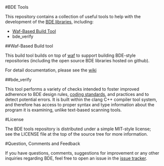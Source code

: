 #BDE Tools

This repository contains a collection of useful tools to help with the
development of the [BDE libraries](https://github.com/bloomberg/bde),
including:

* [Waf-Based Build Tool](http://github.com/bloomberg/bde-tools/wiki/Waf-Build)
* bde_verify

##Waf-Based Build tool

This build tool builds on top of [waf](https://code.google.com/p/waf/) to
support building BDE-style repositories (including the open source BDE
libraries hosted on github).

For detail documentation, please see the
[wiki](http://github.com/bloomberg/bde-tools/wiki/Waf-Build)

##bde_verify

This tool performs a variety of checks intended to foster improved adherence to
BDE design rules,
[coding standards](https://github.com/bloomberg/bde/wiki/bdestds.pdf), and
practices and to detect potential errors. It is built within the clang C++
compiler tool system, and therefore has access to proper syntax and type
information about the program it is examining, unlike text-based scanning
tools.

#License

The BDE tools repository is distributed under a simple MIT-style license; see the
LICENSE file at the top of the source tree for more information.

#Question, Comments and Feedback

If you have questions, comments, suggestions for improvement or any other
inquiries regarding BDE, feel free to open an issue in the
[issue tracker](https://github.com/bloomberg/bde-tools/issues).
